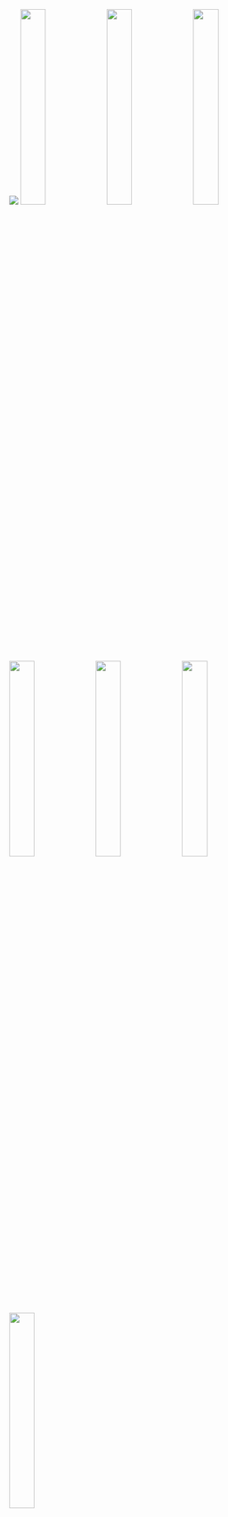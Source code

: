  
 <img src="https://github.com/RaedaHajAli/market/assets/108256100/67adc738-9aa4-4098-a236-86b347831e9c" >


 <img src="https://github.com/RaedaHajAli/market/assets/108256100/52b293ae-d90c-4e37-a304-528ccce12597" width=30% height=30%>
  <img src="https://github.com/RaedaHajAli/market/assets/108256100/0ecd83d7-efbc-42c3-b7a4-7a50b63bcda0" width=30% height=30%>
  
  
  <img src="https://github.com/RaedaHajAli/market/assets/108256100/38fcb1ca-b7ef-46cf-a189-13dfb6307c56" width=30% height=30%>
  <img src="https://github.com/RaedaHajAli/market/assets/108256100/83c0448c-1b4a-4493-b2ae-9d64531bb092" width=30% height=30%>
  
  
   <img src="https://github.com/RaedaHajAli/market/assets/108256100/4a48b61f-c304-457c-ae42-f63f8c8edbd2" width=30% height=30%>
    <img src="https://github.com/RaedaHajAli/market/assets/108256100/a9a9ba7b-19c9-4824-b5b9-a4bb58d8dea7" width=30% height=30%>
     <img src="https://github.com/RaedaHajAli/market/assets/108256100/1f74a590-14b4-486a-9932-5fe578050c63" width=30% height=30%>
  
  

 
  
  
 

